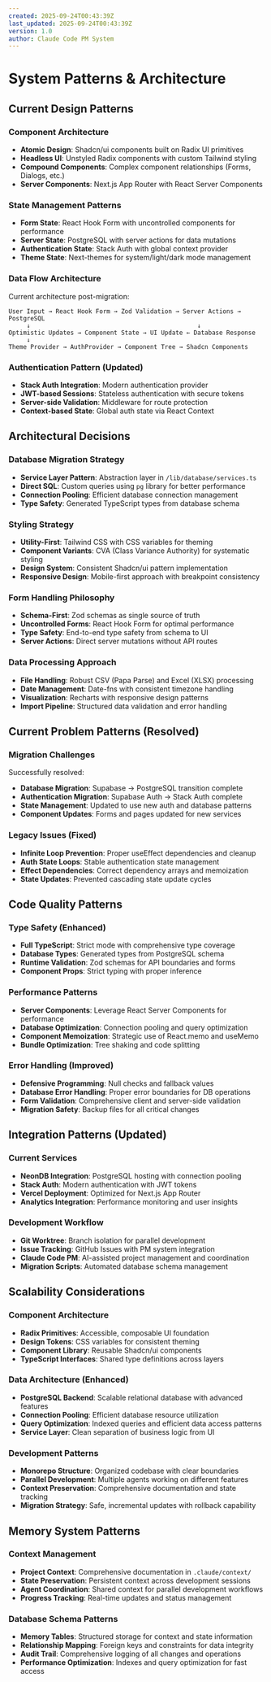 ```yaml
---
created: 2025-09-24T00:43:39Z
last_updated: 2025-09-24T00:43:39Z
version: 1.0
author: Claude Code PM System
---
```


# System Patterns & Architecture

## Current Design Patterns

### Component Architecture
- **Atomic Design**: Shadcn/ui components built on Radix UI primitives
- **Headless UI**: Unstyled Radix components with custom Tailwind styling
- **Compound Components**: Complex component relationships (Forms, Dialogs, etc.)
- **Server Components**: Next.js App Router with React Server Components

### State Management Patterns
- **Form State**: React Hook Form with uncontrolled components for performance
- **Server State**: PostgreSQL with server actions for data mutations
- **Authentication State**: Stack Auth with global context provider
- **Theme State**: Next-themes for system/light/dark mode management

### Data Flow Architecture
Current architecture post-migration:

```
User Input → React Hook Form → Zod Validation → Server Actions → PostgreSQL
     ↓                                              ↓
Optimistic Updates → Component State → UI Update ← Database Response
     ↓
Theme Provider → AuthProvider → Component Tree → Shadcn Components
```

### Authentication Pattern (Updated)
- **Stack Auth Integration**: Modern authentication provider
- **JWT-based Sessions**: Stateless authentication with secure tokens
- **Server-side Validation**: Middleware for route protection
- **Context-based State**: Global auth state via React Context

## Architectural Decisions

### Database Migration Strategy
- **Service Layer Pattern**: Abstraction layer in `/lib/database/services.ts`
- **Direct SQL**: Custom queries using `pg` library for better performance
- **Connection Pooling**: Efficient database connection management
- **Type Safety**: Generated TypeScript types from database schema

### Styling Strategy
- **Utility-First**: Tailwind CSS with CSS variables for theming
- **Component Variants**: CVA (Class Variance Authority) for systematic styling
- **Design System**: Consistent Shadcn/ui pattern implementation
- **Responsive Design**: Mobile-first approach with breakpoint consistency

### Form Handling Philosophy
- **Schema-First**: Zod schemas as single source of truth
- **Uncontrolled Forms**: React Hook Form for optimal performance
- **Type Safety**: End-to-end type safety from schema to UI
- **Server Actions**: Direct server mutations without API routes

### Data Processing Approach
- **File Handling**: Robust CSV (Papa Parse) and Excel (XLSX) processing
- **Date Management**: Date-fns with consistent timezone handling
- **Visualization**: Recharts with responsive design patterns
- **Import Pipeline**: Structured data validation and error handling

## Current Problem Patterns (Resolved)

### Migration Challenges
Successfully resolved:
- **Database Migration**: Supabase → PostgreSQL transition complete
- **Authentication Migration**: Supabase Auth → Stack Auth complete
- **State Management**: Updated to use new auth and database patterns
- **Component Updates**: Forms and pages updated for new services

### Legacy Issues (Fixed)
- **Infinite Loop Prevention**: Proper useEffect dependencies and cleanup
- **Auth State Loops**: Stable authentication state management
- **Effect Dependencies**: Correct dependency arrays and memoization
- **State Updates**: Prevented cascading state update cycles

## Code Quality Patterns

### Type Safety (Enhanced)
- **Full TypeScript**: Strict mode with comprehensive type coverage
- **Database Types**: Generated types from PostgreSQL schema
- **Runtime Validation**: Zod schemas for API boundaries and forms
- **Component Props**: Strict typing with proper inference

### Performance Patterns
- **Server Components**: Leverage React Server Components for performance
- **Database Optimization**: Connection pooling and query optimization
- **Component Memoization**: Strategic use of React.memo and useMemo
- **Bundle Optimization**: Tree shaking and code splitting

### Error Handling (Improved)
- **Defensive Programming**: Null checks and fallback values
- **Database Error Handling**: Proper error boundaries for DB operations
- **Form Validation**: Comprehensive client and server-side validation
- **Migration Safety**: Backup files for all critical changes

## Integration Patterns (Updated)

### Current Services
- **NeonDB Integration**: PostgreSQL hosting with connection pooling
- **Stack Auth**: Modern authentication with JWT tokens
- **Vercel Deployment**: Optimized for Next.js App Router
- **Analytics Integration**: Performance monitoring and user insights

### Development Workflow
- **Git Worktree**: Branch isolation for parallel development
- **Issue Tracking**: GitHub Issues with PM system integration
- **Claude Code PM**: AI-assisted project management and coordination
- **Migration Scripts**: Automated database schema management

## Scalability Considerations

### Component Architecture
- **Radix Primitives**: Accessible, composable UI foundation
- **Design Tokens**: CSS variables for consistent theming
- **Component Library**: Reusable Shadcn/ui components
- **TypeScript Interfaces**: Shared type definitions across layers

### Data Architecture (Enhanced)
- **PostgreSQL Backend**: Scalable relational database with advanced features
- **Connection Pooling**: Efficient database resource utilization
- **Query Optimization**: Indexed queries and efficient data access patterns
- **Service Layer**: Clean separation of business logic from UI

### Development Patterns
- **Monorepo Structure**: Organized codebase with clear boundaries
- **Parallel Development**: Multiple agents working on different features
- **Context Preservation**: Comprehensive documentation and state tracking
- **Migration Strategy**: Safe, incremental updates with rollback capability

## Memory System Patterns

### Context Management
- **Project Context**: Comprehensive documentation in `.claude/context/`
- **State Preservation**: Persistent context across development sessions
- **Agent Coordination**: Shared context for parallel development workflows
- **Progress Tracking**: Real-time updates and status management

### Database Schema Patterns
- **Memory Tables**: Structured storage for context and state information
- **Relationship Mapping**: Foreign keys and constraints for data integrity
- **Audit Trail**: Comprehensive logging of all changes and operations
- **Performance Optimization**: Indexes and query optimization for fast access